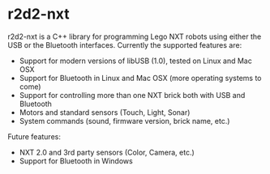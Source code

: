 r2d2-nxt
========

r2d2-nxt is a C++ library for programming Lego NXT robots using either the USB or the Bluetooth interfaces. Currently the supported features are:

- Support for modern versions of libUSB (1.0), tested on Linux and Mac OSX
- Support for Bluetooth in Linux and Mac OSX (more operating systems to come)
- Support for controlling more than one NXT brick both with USB and Bluetooth
- Motors and standard sensors (Touch, Light, Sonar)
- System commands (sound, firmware version, brick name, etc.)

Future features:
- NXT 2.0 and 3rd party sensors (Color, Camera, etc.)
- Support for Bluetooth in Windows
